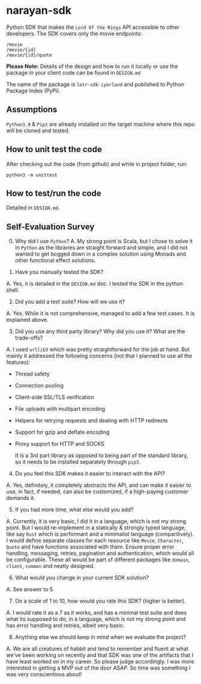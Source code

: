 # narayan-sdk
Python SDK that makes the `Lord Of the Rings` API accessible to other developers. The SDK covers only the movie endpoints:  
```
/movie
/movie/{id}
/movie/{id}/quote
```
**Please Note:** Details of the design and how to run it locally or use the package in your client code can be found in `DESIGN.md`

The name of the package is `lotr-sdk-iyerland` and published to Python Package Index (PyPi).

## Assumptions
`Python3.9` & `Pip3` are already installed on the target machine where this 
repo will be cloned and tested.

## How to unit test the code
After checking out the code (from github) and while in project folder, run:
```
python3 -m unittest
```

## How to test/run the code
Detailed in `DESIGN.md`.

## Self-Evaluation Survey

0. Why did I use `Python`?
A. My strong point is Scala, but I chose to solve it in `Python` as the libraries
are straight forward and simple, and I did not wanted to get bogged down in a complex
solution using Monads and other functional effect solutions. 

1. Have you manually tested the SDK?

A. Yes, it is detailed in the `DESIGN.md` doc. I tested the SDK in the python shell.

2. Did you add a test suite? How will we use it?

A. Yes. While it is not comprehensive, managed to add a few test cases. It is explained above.

3. Did you use any third party library? Why did you use it? What are the trade-offs?

A. I used `urllib3` which was pretty straightforward for the job at hand. But mainly it addressed the following concerns (not that I planned to use all the features):
- Thread safety
- Connection pooling
- Client-side SSL/TLS verification
- File uploads with multipart encoding
- Helpers for retrying requests and dealing with HTTP redirects
- Support for gzip and deflate encoding
- Proxy support for HTTP and SOCKS

  It is a 3rd part library as opposed to being part of the standard library, so it needs to be installed separately through `pip3`.

4. Do you feel this SDK makes it easier to interact with the API?

A. Yes, definitely, it completely abstracts the API, and can make it easier to use, in fact, if needed, can also be customized, if a high-paying customer demands it.

5. If you had more time, what else would you add?

A. Currently, it is very basic, I did it in a language, which is not my strong point. But I would re-implement in a statically & strongly typed language, like say `Rust` which is performant and a minimalist language (comparitively). I would define separate classes for each resource like `Movie`, `Character`, `Quote` and have functions associated with them. Ensure proper error handling, messaging, retries, pagination and authentication, which would all be configurable. These all would be part of different packages like `domain`, `client`, `common` and neatly designed.

6. What would you change in your current SDK solution?

A. See answer to 5.

7. On a scale of 1 to 10, how would you rate this SDK? (higher is better).

A. I would rate it as a 7 as it works, and has a minimal test suite and does what its supposed to do, in a language, which is not my strong point and has error handling and retries, albeit very basic.

8. Anything else we should keep in mind when we evaluate the project?

A. We are all creatures of habbit and tend to remember and fluent at what we've been working on recently and that SDK was one of the artifacts that I have least worked on in my career. So please judge accordingly. I was more interested in getting a MVP out of the door ASAP. So time was something I was very conscientious about!

